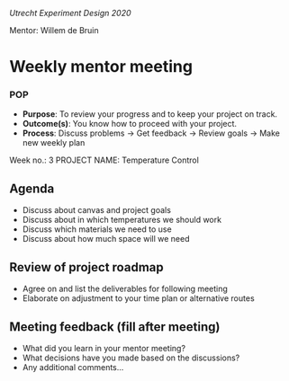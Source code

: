 *Utrecht Experiment Design 2020*

Mentor: Willem de Bruin

# Weekly mentor meeting

### POP

+ **Purpose**: To review your progress and to keep your project on track.
+ **Outcome(s)**: You know how to proceed with your project.
+ **Process**: Discuss problems → Get feedback → Review goals → Make new weekly plan

Week no.: 3
PROJECT NAME: Temperature Control

## Agenda 

+ Discuss about canvas and project goals
+ Discuss about in which temperatures we should work
+ Discuss which materials we need to use 
+ Discuss about how much space will we need


## Review of project roadmap

+ Agree on and list the deliverables for following meeting
+ Elaborate on adjustment to your time plan or alternative routes

## Meeting feedback (fill after meeting)

+ What did you learn in your mentor meeting? 
+ What decisions have you made based on the discussions?
+ Any additional comments...
